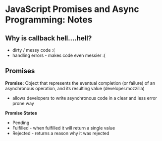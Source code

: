 # JavaScript Promises and Async Programming: Notes


## Why is callback hell....hell?

* dirty / messy code :(
* handling errors - makes code even messier :(

## Promises

__Promise:__ Object that represents the eventual completion (or failure) of an asynchronous operation, and its resulting value (developer.mozzilla)

* allows developers to write asynchronous code in a clear and less error prone way

__Promise States__
* Pending
* Fulfilled - when fulfilled it will return a single value
* Rejected - returns a reason why it was rejected